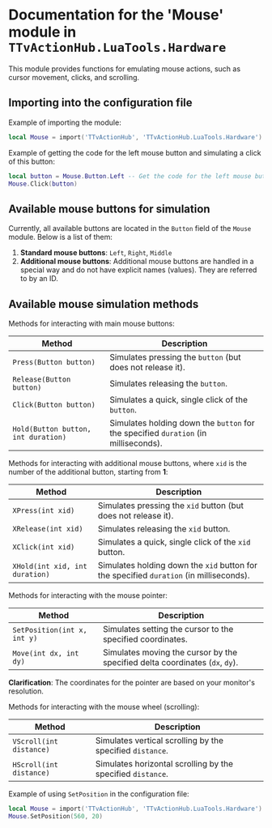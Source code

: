 # Documentation for the 'Mouse' module in `TTvActionHub.LuaTools.Hardware`

This module provides functions for emulating mouse actions, such as cursor movement, clicks, and scrolling.

## Importing into the configuration file

Example of importing the module:

```lua
local Mouse = import('TTvActionHub', 'TTvActionHub.LuaTools.Hardware').Mouse
```

Example of getting the code for the left mouse button and simulating a click of this button:

```lua
local button = Mouse.Button.Left -- Get the code for the left mouse button
Mouse.Click(button)
```

## Available mouse buttons for simulation

Currently, all available buttons are located in the `Button` field of the `Mouse` module. Below is a list of them:

1. **Standard mouse buttons**:
   `Left`, `Right`, `Middle`
2. **Additional mouse buttons**:
   Additional mouse buttons are handled in a special way and do not have explicit names (values). They are referred to by an ID.

## Available mouse simulation methods

Methods for interacting with main mouse buttons:

| Method                              | Description                                                                         |
| ----------------------------------- | ----------------------------------------------------------------------------------- |
| `Press(Button button)`              | Simulates pressing the `button` (but does not release it).                          |
| `Release(Button button)`            | Simulates releasing the `button`.                                                   |
| `Click(Button button)`              | Simulates a quick, single click of the `button`.                                    |
| `Hold(Button button, int duration)` | Simulates holding down the `button` for the specified `duration` (in milliseconds). |

Methods for interacting with additional mouse buttons, where `xid` is the number of the additional button, starting from **1**:

| Method                         | Description                                                                             |
| ------------------------------ | --------------------------------------------------------------------------------------- |
| `XPress(int xid)`              | Simulates pressing the `xid` button (but does not release it).                          |
| `XRelease(int xid)`            | Simulates releasing the `xid` button.                                                   |
| `XClick(int xid)`              | Simulates a quick, single click of the `xid` button.                                    |
| `XHold(int xid, int duration)` | Simulates holding down the `xid` button for the specified `duration` (in milliseconds). |

Methods for interacting with the mouse pointer:

| Method                      | Description                                                                  |
| --------------------------- | ---------------------------------------------------------------------------- |
| `SetPosition(int x, int y)` | Simulates setting the cursor to the specified coordinates.                   |
| `Move(int dx, int dy)`      | Simulates moving the cursor by the specified delta coordinates (`dx`, `dy`). |

**Clarification**: The coordinates for the pointer are based on your monitor's resolution.

Methods for interacting with the mouse wheel (scrolling):

| Method                  | Description                                                 |
| ----------------------- | ----------------------------------------------------------- |
| `VScroll(int distance)` | Simulates vertical scrolling by the specified `distance`.   |
| `HScroll(int distance)` | Simulates horizontal scrolling by the specified `distance`. |

Example of using `SetPosition` in the configuration file:

```lua
local Mouse = import('TTvActionHub', 'TTvActionHub.LuaTools.Hardware').Mouse
Mouse.SetPosition(560, 20)
```
